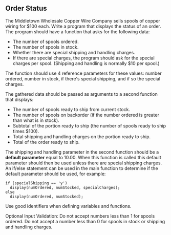 ## Order Status

The Middletown Wholesale Copper Wire Company sells spools of copper wiring for $100 each. Write a program that displays the status of an order. The program should have a function that asks for the following data:
- The number of spools ordered.
- The number of spools in stock.
- Whether there are special shipping and handling charges.
- If there are special charges, the program should ask for the special charges per spool. (Shipping and handling is normally $10 per spool.) 

The function should use 4 reference parameters for these values: number ordered, number in stock, if there's special shipping, and if so the special charges. 

The gathered data should be passed as arguments to a second function that displays:
- The number of spools ready to ship from current stock.
- The number of spools on backorder (if the number ordered is greater than what is in stock).
- Subtotal of the portion ready to ship (the number of spools ready to ship times $100).
- Total shipping and handling charges on the portion ready to ship.
- Total of the order ready to ship.

The shipping and handling parameter in the second function should be a **default parameter** equal to 10.00. When this function is called this default parameter should then be used unless there are special shipping charges. An if/else statement can be used in the main function to determine if the default parameter should be used, for example:
```
if (specialShipping == 'y')
  display(numOrdered, numStocked, specialCharges);
else
  display(numOrdered, numStocked);
```

Use good identifiers when defining variables and functions.

Optional Input Validation: Do not accept numbers less than 1 for spools ordered. Do not accept a number less than 0 for spools in stock or shipping and handling charges.